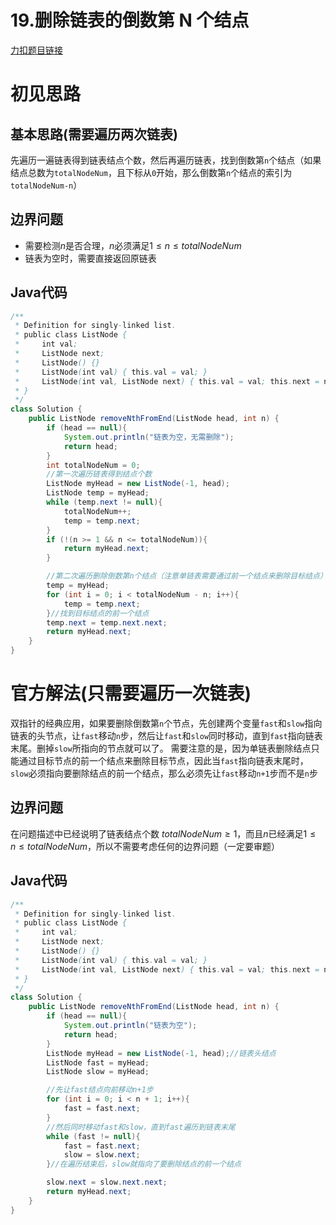# 19.删除链表的倒数第 N 个结点

[力扣题目链接](https://leetcode-cn.com/problems/remove-nth-node-from-end-of-list/)


# 初见思路

## 基本思路(需要遍历两次链表)
先遍历一遍链表得到链表结点个数，然后再遍历链表，找到倒数第`n`个结点（如果结点总数为`totalNodeNum`，且下标从`0`开始，那么倒数第`n`个结点的索引为`totalNodeNum-n`）

## 边界问题
- 需要检测$n$是否合理，$n$必须满足$1 \le n \le totalNodeNum$
- 链表为空时，需要直接返回原链表

## Java代码
```java
/**
 * Definition for singly-linked list.
 * public class ListNode {
 *     int val;
 *     ListNode next;
 *     ListNode() {}
 *     ListNode(int val) { this.val = val; }
 *     ListNode(int val, ListNode next) { this.val = val; this.next = next; }
 * }
 */
class Solution {
    public ListNode removeNthFromEnd(ListNode head, int n) {
        if (head == null){
            System.out.println("链表为空，无需删除");
            return head;
        }
        int totalNodeNum = 0;
        //第一次遍历链表得到结点个数
        ListNode myHead = new ListNode(-1, head);
        ListNode temp = myHead;
        while (temp.next != null){
            totalNodeNum++;
            temp = temp.next;
        }
        if (!(n >= 1 && n <= totalNodeNum)){
            return myHead.next;
        }

        //第二次遍历删除倒数第n个结点（注意单链表需要通过前一个结点来删除目标结点）
        temp = myHead;
        for (int i = 0; i < totalNodeNum - n; i++){
            temp = temp.next;
        }//找到目标结点的前一个结点
        temp.next = temp.next.next;
        return myHead.next;
    }
}
```
# 官方解法(只需要遍历一次链表)

双指针的经典应用，如果要删除倒数第`n`个节点，先创建两个变量`fast`和`slow`指向链表的头节点，让`fast`移动`n`步，然后让`fast`和`slow`同时移动，直到`fast`指向链表末尾。删掉`slow`所指向的节点就可以了。
需要注意的是，因为单链表删除结点只能通过目标节点的前一个结点来删除目标节点，因此当`fast`指向链表末尾时，`slow`必须指向要删除结点的前一个结点，那么必须先让`fast`移动`n+1`步而不是`n`步

## 边界问题

在问题描述中已经说明了链表结点个数 $totalNodeNum \ge 1$，而且$n$已经满足$1 \le n \le totalNodeNum$，所以不需要考虑任何的边界问题（一定要审题）

## Java代码
```java
/**
 * Definition for singly-linked list.
 * public class ListNode {
 *     int val;
 *     ListNode next;
 *     ListNode() {}
 *     ListNode(int val) { this.val = val; }
 *     ListNode(int val, ListNode next) { this.val = val; this.next = next; }
 * }
 */
class Solution {
    public ListNode removeNthFromEnd(ListNode head, int n) {
        if (head == null){
            System.out.println("链表为空");
            return head;
        }
        ListNode myHead = new ListNode(-1, head);//链表头结点
        ListNode fast = myHead;
        ListNode slow = myHead;

        //先让fast结点向前移动n+1步
        for (int i = 0; i < n + 1; i++){
            fast = fast.next;
        }
        //然后同时移动fast和slow，直到fast遍历到链表末尾
        while (fast != null){
            fast = fast.next;
            slow = slow.next;
        }//在遍历结束后，slow就指向了要删除结点的前一个结点

        slow.next = slow.next.next;
        return myHead.next;
    }
}
```


